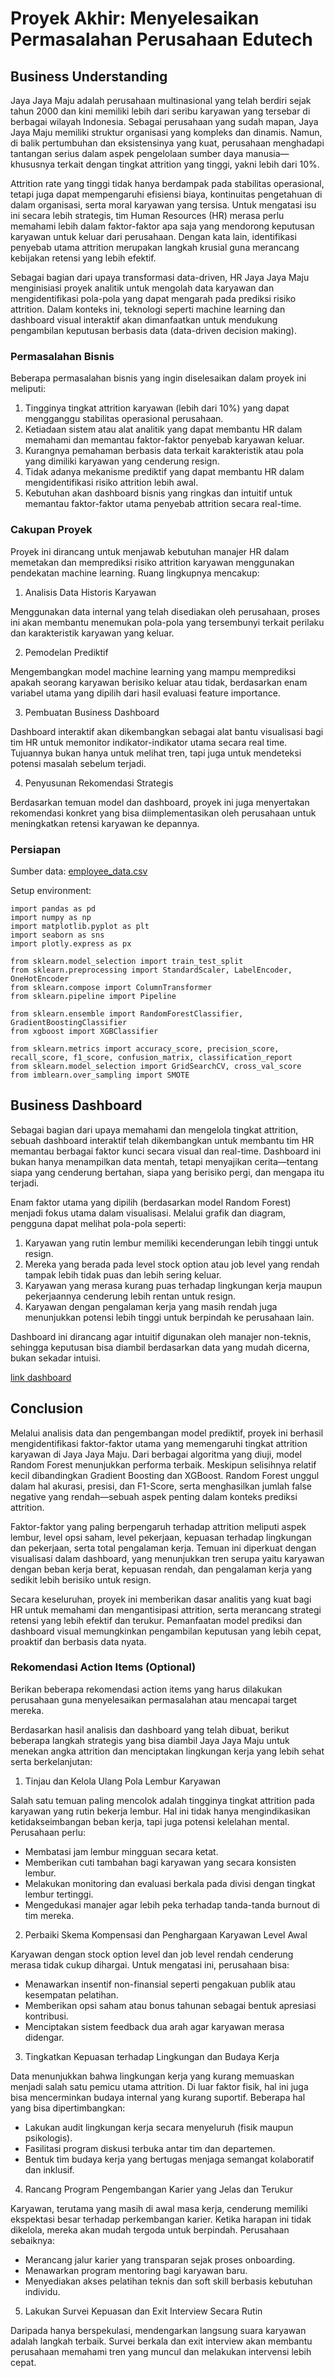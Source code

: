 # Proyek Akhir: Menyelesaikan Permasalahan Perusahaan Edutech

## Business Understanding

Jaya Jaya Maju adalah perusahaan multinasional yang telah berdiri sejak tahun 2000 dan kini memiliki lebih dari seribu karyawan yang tersebar di berbagai wilayah Indonesia. Sebagai perusahaan yang sudah mapan, Jaya Jaya Maju memiliki struktur organisasi yang kompleks dan dinamis. Namun, di balik pertumbuhan dan eksistensinya yang kuat, perusahaan menghadapi tantangan serius dalam aspek pengelolaan sumber daya manusia—khususnya terkait dengan tingkat attrition yang tinggi, yakni lebih dari 10%.

Attrition rate yang tinggi tidak hanya berdampak pada stabilitas operasional, tetapi juga dapat mempengaruhi efisiensi biaya, kontinuitas pengetahuan di dalam organisasi, serta moral karyawan yang tersisa. Untuk mengatasi isu ini secara lebih strategis, tim Human Resources (HR) merasa perlu memahami lebih dalam faktor-faktor apa saja yang mendorong keputusan karyawan untuk keluar dari perusahaan. Dengan kata lain, identifikasi penyebab utama attrition merupakan langkah krusial guna merancang kebijakan retensi yang lebih efektif.

Sebagai bagian dari upaya transformasi data-driven, HR Jaya Jaya Maju menginisiasi proyek analitik untuk mengolah data karyawan dan mengidentifikasi pola-pola yang dapat mengarah pada prediksi risiko attrition. Dalam konteks ini, teknologi seperti machine learning dan dashboard visual interaktif akan dimanfaatkan untuk mendukung pengambilan keputusan berbasis data (data-driven decision making).

### Permasalahan Bisnis

Beberapa permasalahan bisnis yang ingin diselesaikan dalam proyek ini meliputi:
1. Tingginya tingkat attrition karyawan (lebih dari 10%) yang dapat mengganggu stabilitas operasional perusahaan.
2. Ketiadaan sistem atau alat analitik yang dapat membantu HR dalam memahami dan memantau faktor-faktor penyebab karyawan keluar.
3. Kurangnya pemahaman berbasis data terkait karakteristik atau pola yang dimiliki karyawan yang cenderung resign.
4. Tidak adanya mekanisme prediktif yang dapat membantu HR dalam mengidentifikasi risiko attrition lebih awal.
5. Kebutuhan akan dashboard bisnis yang ringkas dan intuitif untuk memantau faktor-faktor utama penyebab attrition secara real-time.

### Cakupan Proyek

Proyek ini dirancang untuk menjawab kebutuhan manajer HR dalam memetakan dan memprediksi risiko attrition karyawan menggunakan pendekatan machine learning. Ruang lingkupnya mencakup:

1. Analisis Data Historis Karyawan
   
Menggunakan data internal yang telah disediakan oleh perusahaan, proses ini akan membantu menemukan pola-pola yang tersembunyi terkait perilaku dan karakteristik karyawan yang keluar.

2. Pemodelan Prediktif
   
Mengembangkan model machine learning yang mampu memprediksi apakah seorang karyawan berisiko keluar atau tidak, berdasarkan enam variabel utama yang dipilih dari hasil evaluasi feature importance.

3. Pembuatan Business Dashboard

Dashboard interaktif akan dikembangkan sebagai alat bantu visualisasi bagi tim HR untuk memonitor indikator-indikator utama secara real time. Tujuannya bukan hanya untuk melihat tren, tapi juga untuk mendeteksi potensi masalah sebelum terjadi.

4. Penyusunan Rekomendasi Strategis

Berdasarkan temuan model dan dashboard, proyek ini juga menyertakan rekomendasi konkret yang bisa diimplementasikan oleh perusahaan untuk meningkatkan retensi karyawan ke depannya.

### Persiapan

Sumber data: [employee_data.csv](https://docs.google.com/spreadsheets/d/1HckF1BG0nwB1-E8VyyCY6xwRib2-KIlnA2LwmMrJ3Wc/edit?usp=sharing)

Setup environment:

```
import pandas as pd
import numpy as np
import matplotlib.pyplot as plt
import seaborn as sns
import plotly.express as px

from sklearn.model_selection import train_test_split
from sklearn.preprocessing import StandardScaler, LabelEncoder, OneHotEncoder
from sklearn.compose import ColumnTransformer
from sklearn.pipeline import Pipeline

from sklearn.ensemble import RandomForestClassifier, GradientBoostingClassifier
from xgboost import XGBClassifier

from sklearn.metrics import accuracy_score, precision_score, recall_score, f1_score, confusion_matrix, classification_report
from sklearn.model_selection import GridSearchCV, cross_val_score
from imblearn.over_sampling import SMOTE
```

## Business Dashboard

Sebagai bagian dari upaya memahami dan mengelola tingkat attrition, sebuah dashboard interaktif telah dikembangkan untuk membantu tim HR memantau berbagai faktor kunci secara visual dan real-time. Dashboard ini bukan hanya menampilkan data mentah, tetapi menyajikan cerita—tentang siapa yang cenderung bertahan, siapa yang berisiko pergi, dan mengapa itu terjadi.

Enam faktor utama yang dipilih (berdasarkan model Random Forest) menjadi fokus utama dalam visualisasi. Melalui grafik dan diagram, pengguna dapat melihat pola-pola seperti:
1. Karyawan yang rutin lembur memiliki kecenderungan lebih tinggi untuk resign.
2. Mereka yang berada pada level stock option atau job level yang rendah tampak lebih tidak puas dan lebih sering keluar.
3. Karyawan yang merasa kurang puas terhadap lingkungan kerja maupun pekerjaannya cenderung lebih rentan untuk resign.
4. Karyawan dengan pengalaman kerja yang masih rendah juga menunjukkan potensi lebih tinggi untuk berpindah ke perusahaan lain.

Dashboard ini dirancang agar intuitif digunakan oleh manajer non-teknis, sehingga keputusan bisa diambil berdasarkan data yang mudah dicerna, bukan sekadar intuisi.

[link dashboard](https://lookerstudio.google.com/s/s0cTuODSUVo)

## Conclusion

Melalui analisis data dan pengembangan model prediktif, proyek ini berhasil mengidentifikasi faktor-faktor utama yang memengaruhi tingkat attrition karyawan di Jaya Jaya Maju. Dari berbagai algoritma yang diuji, model Random Forest menunjukkan performa terbaik. Meskipun selisihnya relatif kecil dibandingkan Gradient Boosting dan XGBoost. Random Forest unggul dalam hal akurasi, presisi, dan F1-Score, serta menghasilkan jumlah false negative yang rendah—sebuah aspek penting dalam konteks prediksi attrition.

Faktor-faktor yang paling berpengaruh terhadap attrition meliputi aspek lembur, level opsi saham, level pekerjaan, kepuasan terhadap lingkungan dan pekerjaan, serta total pengalaman kerja. Temuan ini diperkuat dengan visualisasi dalam dashboard, yang menunjukkan tren serupa yaitu karyawan dengan beban kerja berat, kepuasan rendah, dan pengalaman kerja yang sedikit lebih berisiko untuk resign.

Secara keseluruhan, proyek ini memberikan dasar analitis yang kuat bagi HR untuk memahami dan mengantisipasi attrition, serta merancang strategi retensi yang lebih efektif dan terukur. Pemanfaatan model prediksi dan dashboard visual memungkinkan pengambilan keputusan yang lebih cepat, proaktif dan berbasis data nyata.

### Rekomendasi Action Items (Optional)

Berikan beberapa rekomendasi action items yang harus dilakukan perusahaan guna menyelesaikan permasalahan atau mencapai target mereka.

Berdasarkan hasil analisis dan dashboard yang telah dibuat, berikut beberapa langkah strategis yang bisa diambil Jaya Jaya Maju untuk menekan angka attrition dan menciptakan lingkungan kerja yang lebih sehat serta berkelanjutan:

1. Tinjau dan Kelola Ulang Pola Lembur Karyawan

Salah satu temuan paling mencolok adalah tingginya tingkat attrition pada karyawan yang rutin bekerja lembur. Hal ini tidak hanya mengindikasikan ketidakseimbangan beban kerja, tapi juga potensi kelelahan mental. Perusahaan perlu:
  - Membatasi jam lembur mingguan secara ketat.
  - Memberikan cuti tambahan bagi karyawan yang secara konsisten lembur.
  - Melakukan monitoring dan evaluasi berkala pada divisi dengan tingkat lembur tertinggi.
  - Mengedukasi manajer agar lebih peka terhadap tanda-tanda burnout di tim mereka.

2. Perbaiki Skema Kompensasi dan Penghargaan Karyawan Level Awal

Karyawan dengan stock option level dan job level rendah cenderung merasa tidak cukup dihargai. Untuk mengatasi ini, perusahaan bisa:
  - Menawarkan insentif non-finansial seperti pengakuan publik atau kesempatan pelatihan.
  - Memberikan opsi saham atau bonus tahunan sebagai bentuk apresiasi kontribusi.
  - Menciptakan sistem feedback dua arah agar karyawan merasa didengar.

3. Tingkatkan Kepuasan terhadap Lingkungan dan Budaya Kerja

Data menunjukkan bahwa lingkungan kerja yang kurang memuaskan menjadi salah satu pemicu utama attrition. Di luar faktor fisik, hal ini juga bisa mencerminkan budaya internal yang kurang suportif. Beberapa hal yang bisa dipertimbangkan:
  - Lakukan audit lingkungan kerja secara menyeluruh (fisik maupun psikologis).
  - Fasilitasi program diskusi terbuka antar tim dan departemen.
  - Bentuk tim budaya kerja yang bertugas menjaga semangat kolaboratif dan inklusif.

4. Rancang Program Pengembangan Karier yang Jelas dan Terukur

Karyawan, terutama yang masih di awal masa kerja, cenderung memiliki ekspektasi besar terhadap perkembangan karier. Ketika harapan ini tidak dikelola, mereka akan mudah tergoda untuk berpindah. Perusahaan sebaiknya:
  - Merancang jalur karier yang transparan sejak proses onboarding.
  - Menawarkan program mentoring bagi karyawan baru.
  - Menyediakan akses pelatihan teknis dan soft skill berbasis kebutuhan individu.

5. Lakukan Survei Kepuasan dan Exit Interview Secara Rutin

Daripada hanya berspekulasi, mendengarkan langsung suara karyawan adalah langkah terbaik. Survei berkala dan exit interview akan membantu perusahaan memahami tren yang muncul dan melakukan intervensi lebih cepat.
